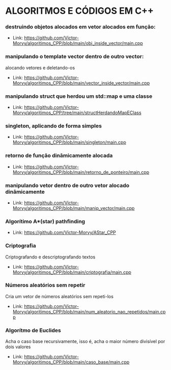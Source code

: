 # ALGORITMOS E CÓDIGOS EM C++

### destruindo objetos alocados em vetor alocados em função:

- Link: https://github.com/Victor-Morvy/algoritimos_CPP/blob/main/obj_inside_vector/main.cpp


### manipulando o template vector dentro de outro vector:

alocando vetores e deletando-os

- Link: https://github.com/Victor-Morvy/algoritimos_CPP/blob/main/vector_inside_vector/main.cpp


### manipulando struct que herdou um std::map e uma classe
- Link: https://github.com/Victor-Morvy/algoritimos_CPP/tree/main/structHerdandoMapEClass


### singleton, aplicando de forma simples
- Link: https://github.com/Victor-Morvy/algoritimos_CPP/blob/main/singleton/main.cpp


### retorno de função dinâmicamente alocada
- Link: https://github.com/Victor-Morvy/algoritimos_CPP/blob/main/retorno_de_ponteiro/main.cpp


### manipulando vetor dentro de outro vetor alocado dinâmicamente
- Link: https://github.com/Victor-Morvy/algoritimos_CPP/blob/main/manip_vector/main.cpp


### Algorítimo A*(star) pathfinding
- Link: https://github.com/Victor-Morvy/AStar_CPP

### Criptografia
Criptografando e descriptografando textos
- Link: https://github.com/Victor-Morvy/algoritimos_CPP/blob/main/criptografia/main.cpp

### Números aleatórios sem repetir
Cria um vetor de números aleatórios sem repeti-los
- Link: https://github.com/Victor-Morvy/algoritimos_CPP/blob/main/num_aleatorio_nao_repetidos/main.cpp

### Algorítmo de Euclides
Acha o caso base recursivamente, isso é, acha o maior número divisível por dois valores
- Link: https://github.com/Victor-Morvy/algoritimos_CPP/blob/main/caso_base/main.cpp